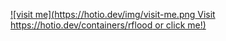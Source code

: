 [![visit me](https://hotio.dev/img/visit-me.png Visit https://hotio.dev/containers/rflood or click me!)](https://hotio.dev/containers/rflood)
